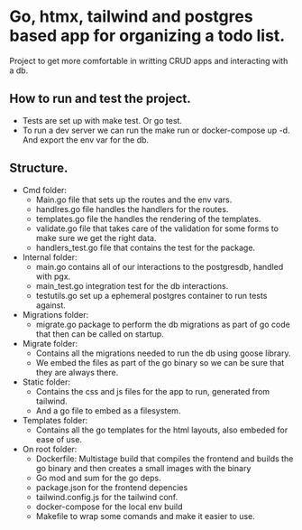 # Go, htmx, tailwind and postgres based app for organizing a todo list.

 Project to get more comfortable in writting CRUD apps and interacting with a db.

## How to run and test the project.
 - Tests are set up with make test. Or go test.
 - To run a dev server we can run the make run or docker-compose up -d. And export the env var for the db.

## Structure.

 - Cmd folder:
    - Main.go file that sets up the routes and the env vars.
    - handlres.go file handles the handlers for the routes.
    - templates.go file the handles the rendering of the templates.
    - validate.go file that takes care of the validation for some forms to make sure we get the right data.
    - handlers_test.go file that contains the test for the package.
 - Internal folder:
    - main.go contains all of our interactions to the postgresdb, handled with pgx.
    - main_test.go integration test for the db interactions.
    - testutils.go set up a ephemeral postgres container to run tests against.
 - Migrations folder:
    - migrate.go package to perform the db migrations as part of go code that then can  be called on startup.
 - Migrate folder:
    - Contains all the migrations needed to run the db using goose library.
    - We embed the files as part of the go binary so we can be sure that they are always there.
 - Static folder:
    - Contains the css and js files for the app to run, generated from tailwind.
    - And a go file to embed as a filesystem.
 - Templates folder:
    -  Contains all the go templates for the html layouts, also embeded for ease of use.
 - On root folder:
    - Dockerfile: Multistage build that compiles the frontend and builds the go binary and then creates a small images with the binary
    - Go mod and sum for the go deps.
    - package.json for the frontend depencies
    - tailwind.config.js for the tailwind conf.
    - docker-compose for the local env build
    - Makefile to wrap some comands and make it easier to use.
